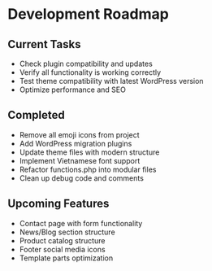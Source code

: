 # Development Roadmap

## Current Tasks
- Check plugin compatibility and updates
- Verify all functionality is working correctly
- Test theme compatibility with latest WordPress version
- Optimize performance and SEO

## Completed
- Remove all emoji icons from project
- Add WordPress migration plugins
- Update theme files with modern structure
- Implement Vietnamese font support
- Refactor functions.php into modular files
- Clean up debug code and comments

## Upcoming Features
- Contact page with form functionality
- News/Blog section structure
- Product catalog structure
- Footer social media icons
- Template parts optimization
